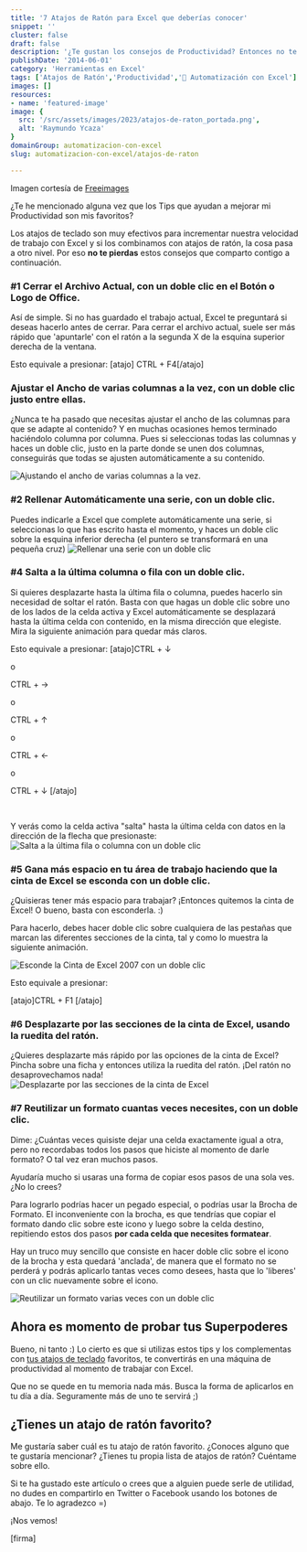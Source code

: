 ```yaml
---
title: '7 Atajos de Ratón para Excel que deberías conocer'
snippet: ''
cluster: false
draft: false 
description: '¿Te gustan los consejos de Productividad? Entonces no te pierdas estos 7 atajos de ratón para trabajar más rápido con Excel.'
publishDate: '2014-06-01'
category: 'Herramientas en Excel'
tags: ['Atajos de Ratón','Productividad','🤖 Automatización con Excel']
images: []
resources: 
- name: 'featured-image'
image: {
  src: '/src/assets/images/2023/atajos-de-raton_portada.png',
  alt: 'Raymundo Ycaza'
}
domainGroup: automatizacion-con-excel
slug: automatizacion-con-excel/atajos-de-raton

---
```


Imagen cortesía de [Freeimages](http://www.freeimages.com/photo/1435507 "Freeimages")

¿Te he mencionado alguna vez que los Tips que ayudan a mejorar mi Productividad son mis favoritos?

Los atajos de teclado son muy efectivos para incrementar nuestra velocidad de trabajo con Excel y si los combinamos con atajos de ratón, la cosa pasa a otro nivel. Por eso **no te pierdas** estos consejos que comparto contigo a continuación.

### #1 Cerrar el Archivo Actual, con un doble clic en el Botón o Logo de Office.

Así de simple. Si no has guardado el trabajo actual, Excel te preguntará si deseas hacerlo antes de cerrar. Para cerrar el archivo actual, suele ser más rápido que 'apuntarle' con el ratón a la segunda X de la esquina superior derecha de la ventana.

Esto equivale a presionar: \[atajo\] CTRL + F4\[/atajo\]

### Ajustar el Ancho de varias columnas a la vez, con un doble clic justo entre ellas.

¿Nunca te ha pasado que necesitas ajustar el ancho de las columnas para que se adapte al contenido? Y en muchas ocasiones hemos terminado haciéndolo columna por columna. Pues si seleccionas todas las columnas y haces un doble clic, justo en la parte donde se unen dos columnas, conseguirás que todas se ajusten automáticamente a su contenido.

![Ajustando el ancho de varias columnas a la vez.](images/atajo-21.gif "Ajustando el ancho de varias columnas a la vez.")

### #2 Rellenar Automáticamente una serie, con un doble clic.

Puedes indicarle a Excel que complete automáticamente una serie, si seleccionas lo que has escrito hasta el momento, y haces un doble clic sobre la esquina inferior derecha (el puntero se transformará en una pequeña cruz) ![Rellenar una serie con un doble clic](images/atajo-31.gif "Rellenar una serie con un doble clic")

### #4 Salta a la última columna o fila con un doble clic.

Si quieres desplazarte hasta la última fila o columna, puedes hacerlo sin necesidad de soltar el ratón. Basta con que hagas un doble clic sobre uno de los lados de la celda activa y Excel automáticamente se desplazará hasta la última celda con contenido, en la misma dirección que elegiste. Mira la siguiente animación para quedar más claros.

Esto equivale a presionar: \[atajo\]CTRL + ↓

o

CTRL + →

o

CTRL + ↑

o

CTRL + ←

o

CTRL + ↓ \[/atajo\]

 

Y verás como la celda activa "salta" hasta la última celda con datos en la dirección de la flecha que presionaste: ![Salta a la última fila o columna con un doble clic](images/atajo-41.gif "Salta a la última fila o columna con un doble clic")

### #5 Gana más espacio en tu área de trabajo haciendo que la cinta de Excel se esconda con un doble clic.

¿Quisieras tener más espacio para trabajar? ¡Entonces quitemos la cinta de Excel! O bueno, basta con esconderla. :)

Para hacerlo, debes hacer doble clic sobre cualquiera de las pestañas que marcan las diferentes secciones de la cinta, tal y como lo muestra la siguiente animación.

![Esconde la Cinta de Excel 2007 con un doble clic](images/atajo-51.gif "Esconde la Cinta de Excel 2007 con un doble clic")

Esto equivale a presionar:

\[atajo\]CTRL + F1 \[/atajo\]

### #6 Desplazarte por las secciones de la cinta de Excel, usando la ruedita del ratón.

¿Quieres desplazarte más rápido por las opciones de la cinta de Excel? Pincha sobre una ficha y entonces utiliza la ruedita del ratón. ¡Del ratón no desaprovechamos nada! ![Desplazarte por las secciones de la cinta de Excel](images/atajo-61.gif "Desplazarte por las secciones de la cinta de Excel")

### #7 Reutilizar un formato cuantas veces necesites, con un doble clic.

Dime: ¿Cuántas veces quisiste dejar una celda exactamente igual a otra, pero no recordabas todos los pasos que hiciste al momento de darle formato? O tal vez eran muchos pasos.

Ayudaría mucho si usaras una forma de copiar esos pasos de una sola ves. ¿No lo crees?

Para lograrlo podrías hacer un pegado especial, o podrías usar la Brocha de Formato. El inconveniente con la brocha, es que tendrías que copiar el formato dando clic sobre este icono y luego sobre la celda destino, repitiendo estos dos pasos **por cada celda que necesites formatear**.

Hay un truco muy sencillo que consiste en hacer doble clic sobre el icono de la brocha y esta quedará 'anclada', de manera que el formato no se perderá y podrás aplicarlo tantas veces como desees, hasta que lo 'liberes' con un clic nuevamente sobre el icono.

![Reutilizar un formato varias veces con un doble clic](images/atajo-71.gif "Reutilizar un formato varias veces con un doble clic")

## Ahora es momento de probar tus Superpoderes

Bueno, ni tanto :) Lo cierto es que si utilizas estos tips y los complementas con [tus atajos de teclado](http://raymundoycaza.com/atajos-de-teclado-descarga/ "Los Atajos de Teclado para Excel más interesantes.") favoritos, te convertirás en una máquina de productividad al momento de trabajar con Excel.

Que no se quede en tu memoria nada más. Busca la forma de aplicarlos en tu día a día. Seguramente más de uno te servirá ;)

## ¿Tienes un atajo de ratón favorito?

Me gustaría saber cuál es tu atajo de ratón favorito. ¿Conoces alguno que te gustaría mencionar? ¿Tienes tu propia lista de atajos de ratón? Cuéntame sobre ello.

Si te ha gustado este artículo o crees que a alguien puede serle de utilidad, no dudes en compartirlo en Twitter o Facebook usando los botones de abajo. Te lo agradezco =)

¡Nos vemos!

\[firma\]

